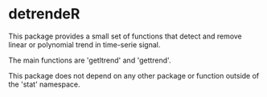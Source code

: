# detrendeR

This package provides a small set of functions that detect and remove linear or polynomial trend in time-serie signal.

The main functions are 'getltrend' and 'gettrend'.

This package does not depend on any other package or function outside of the 'stat' namespace.

